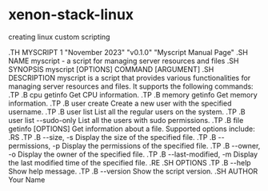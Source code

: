 # xenon-stack-linux
creating linux custom scripting

.TH MYSCRIPT 1 "November 2023" "v0.1.0" "Myscript Manual Page"
.SH NAME
myscript \- a script for managing server resources and files
.SH SYNOPSIS
myscript [OPTIONS] COMMAND [ARGUMENT]
.SH DESCRIPTION
myscript is a script that provides various functionalities for managing server resources and files. It supports the following commands:
.TP
.B cpu getinfo
Get CPU information.
.TP
.B memory getinfo
Get memory information.
.TP
.B user create <username>
Create a new user with the specified username.
.TP
.B user list
List all the regular users on the system.
.TP
.B user list --sudo-only
List all the users with sudo permissions.
.TP
.B file getinfo [OPTIONS] <filename>
Get information about a file. Supported options include:
.RS
.TP
.B --size, -s
Display the size of the specified file.
.TP
.B --permissions, -p
Display the permissions of the specified file.
.TP
.B --owner, -o
Display the owner of the specified file.
.TP
.B --last-modified, -m
Display the last modified time of the specified file.
.RE
.SH OPTIONS
.TP
.B --help
Show help message.
.TP
.B --version
Show the script version.
.SH AUTHOR
Your Name

